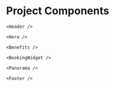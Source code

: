 # Project Components

```react
<Header />
```

```react
<Hero />
```

```react
<Benefits />
```

```react
<BookingWidget />
```

```react
<Panorama />
```

```react
<Footer />
```
